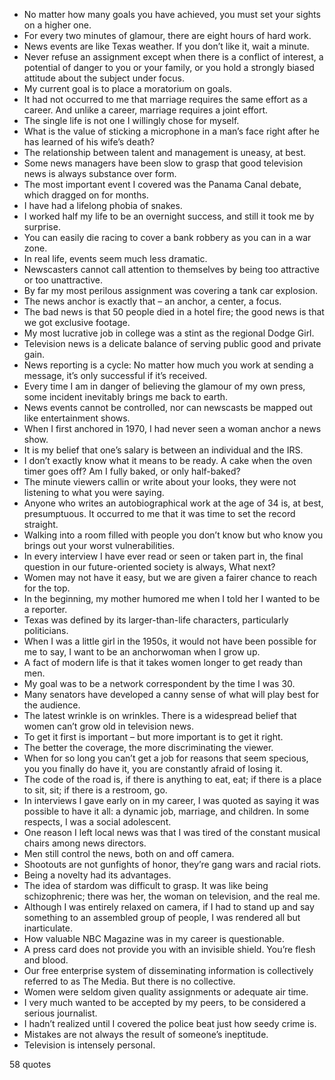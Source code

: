  - No matter how many goals you have achieved, you must set your sights on a higher one.
 - For every two minutes of glamour, there are eight hours of hard work.
 - News events are like Texas weather. If you don’t like it, wait a minute.
 - Never refuse an assignment except when there is a conflict of interest, a potential of danger to you or your family, or you hold a strongly biased attitude about the subject under focus.
 - My current goal is to place a moratorium on goals.
 - It had not occurred to me that marriage requires the same effort as a career. And unlike a career, marriage requires a joint effort.
 - The single life is not one I willingly chose for myself.
 - What is the value of sticking a microphone in a man’s face right after he has learned of his wife’s death?
 - The relationship between talent and management is uneasy, at best.
 - Some news managers have been slow to grasp that good television news is always substance over form.
 - The most important event I covered was the Panama Canal debate, which dragged on for months.
 - I have had a lifelong phobia of snakes.
 - I worked half my life to be an overnight success, and still it took me by surprise.
 - You can easily die racing to cover a bank robbery as you can in a war zone.
 - In real life, events seem much less dramatic.
 - Newscasters cannot call attention to themselves by being too attractive or too unattractive.
 - By far my most perilous assignment was covering a tank car explosion.
 - The news anchor is exactly that – an anchor, a center, a focus.
 - The bad news is that 50 people died in a hotel fire; the good news is that we got exclusive footage.
 - My most lucrative job in college was a stint as the regional Dodge Girl.
 - Television news is a delicate balance of serving public good and private gain.
 - News reporting is a cycle: No matter how much you work at sending a message, it’s only successful if it’s received.
 - Every time I am in danger of believing the glamour of my own press, some incident inevitably brings me back to earth.
 - News events cannot be controlled, nor can newscasts be mapped out like entertainment shows.
 - When I first anchored in 1970, I had never seen a woman anchor a news show.
 - It is my belief that one’s salary is between an individual and the IRS.
 - I don’t exactly know what it means to be ready. A cake when the oven timer goes off? Am I fully baked, or only half-baked?
 - The minute viewers callin or write about your looks, they were not listening to what you were saying.
 - Anyone who writes an autobiographical work at the age of 34 is, at best, presumptuous. It occurred to me that it was time to set the record straight.
 - Walking into a room filled with people you don’t know but who know you brings out your worst vulnerabilities.
 - In every interview I have ever read or seen or taken part in, the final question in our future-oriented society is always, What next?
 - Women may not have it easy, but we are given a fairer chance to reach for the top.
 - In the beginning, my mother humored me when I told her I wanted to be a reporter.
 - Texas was defined by its larger-than-life characters, particularly politicians.
 - When I was a little girl in the 1950s, it would not have been possible for me to say, I want to be an anchorwoman when I grow up.
 - A fact of modern life is that it takes women longer to get ready than men.
 - My goal was to be a network correspondent by the time I was 30.
 - Many senators have developed a canny sense of what will play best for the audience.
 - The latest wrinkle is on wrinkles. There is a widespread belief that women can’t grow old in television news.
 - To get it first is important – but more important is to get it right.
 - The better the coverage, the more discriminating the viewer.
 - When for so long you can’t get a job for reasons that seem specious, you you finally do have it, you are constantly afraid of losing it.
 - The code of the road is, if there is anything to eat, eat; if there is a place to sit, sit; if there is a restroom, go.
 - In interviews I gave early on in my career, I was quoted as saying it was possible to have it all: a dynamic job, marriage, and children. In some respects, I was a social adolescent.
 - One reason I left local news was that I was tired of the constant musical chairs among news directors.
 - Men still control the news, both on and off camera.
 - Shootouts are not gunfights of honor, they’re gang wars and racial riots.
 - Being a novelty had its advantages.
 - The idea of stardom was difficult to grasp. It was like being schizophrenic; there was her, the woman on television, and the real me.
 - Although I was entirely relaxed on camera, if I had to stand up and say something to an assembled group of people, I was rendered all but inarticulate.
 - How valuable NBC Magazine was in my career is questionable.
 - A press card does not provide you with an invisible shield. You’re flesh and blood.
 - Our free enterprise system of disseminating information is collectively referred to as The Media. But there is no collective.
 - Women were seldom given quality assignments or adequate air time.
 - I very much wanted to be accepted by my peers, to be considered a serious journalist.
 - I hadn’t realized until I covered the police beat just how seedy crime is.
 - Mistakes are not always the result of someone’s ineptitude.
 - Television is intensely personal.

58 quotes
